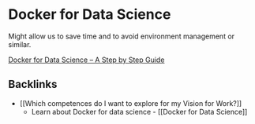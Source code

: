 # Docker for Data Science
Might allow us to save time and to avoid environment management or similar.

[Docker for Data Science – A Step by Step Guide](https://dagshub.com/blog/setting-up-data-science-workspace-with-docker/)

## Backlinks
* [[Which competences do I want to explore for my Vision for Work?]]
	* Learn about Docker for data science - [[Docker for Data Science]]

<!-- #readable -->

<!-- {BearID:B52B3908-3CC7-4E47-ADCA-6AAD559CB5AF-91685-000003A7C89A0619} -->
